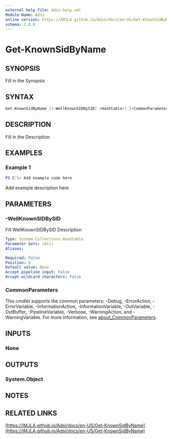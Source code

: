 ```yaml
---
external help file: Adsi-help.xml
Module Name: Adsi
online version: https://IMJLA.github.io/Adsi/docs/en-US/Get-KnownSidByName
schema: 2.0.0
---
```


# Get-KnownSidByName

## SYNOPSIS
Fill in the Synopsis

## SYNTAX

```powershell
Get-KnownSidByName [[-WellKnownSIDBySID] <Hashtable>] [<CommonParameters>]
```

## DESCRIPTION
Fill in the Description

## EXAMPLES

### Example 1
```powershell
PS C:\> Add example code here
```

Add example description here

## PARAMETERS

### -WellKnownSIDBySID
Fill WellKnownSIDBySID Description

```yaml
Type: System.Collections.Hashtable
Parameter Sets: (All)
Aliases:

Required: False
Position: 0
Default value: None
Accept pipeline input: False
Accept wildcard characters: False
```

### CommonParameters
This cmdlet supports the common parameters: -Debug, -ErrorAction, -ErrorVariable, -InformationAction, -InformationVariable, -OutVariable, -OutBuffer, -PipelineVariable, -Verbose, -WarningAction, and -WarningVariable. For more information, see [about_CommonParameters](http://go.microsoft.com/fwlink/?LinkID=113216).

## INPUTS

### None

## OUTPUTS

### System.Object
## NOTES

## RELATED LINKS

[https://IMJLA.github.io/Adsi/docs/en-US/Get-KnownSidByName](https://IMJLA.github.io/Adsi/docs/en-US/Get-KnownSidByName)



